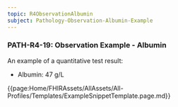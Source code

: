 ```yaml
---
topic: R4ObservationAlbumin
subject: Pathology-Observation-Albumin-Example
---
```

### PATH-R4-19: Observation Example - Albumin
An example of a quantitative test result:
* Albumin: 47 g/L

{{page:Home/FHIRAssets/AllAssets/All-Profiles/Templates/ExampleSnippetTemplate.page.md}}